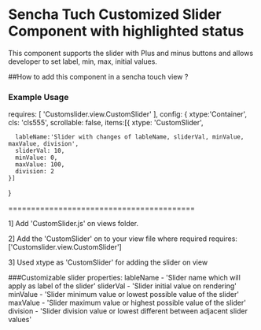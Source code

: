 Sencha Tuch Customized Slider Component with highlighted status
=======================================

This component supports the slider with Plus and minus buttons and allows developer to set label, min, max, initial values.

##How to add this component in a sencha touch view ?

### Example Usage
  
  requires: [
    'Customslider.view.CustomSlider'
  ],
  config: {
    xtype:'Container',
    cls: 'cls555',
    scrollable: false,
    items:[{
      xtype: 'CustomSlider',

      lableName:'Slider with changes of lableName, sliderVal, minValue, maxValue, division',
      sliderVal: 10,
      minValue: 0,
      maxValue: 100,
      division: 2
    }]
  }
  

=========================================

1] Add 'CustomSlider.js' on views folder.

2] Add the 'CustomSlider' on to your view file where required
requires: ['Customslider.view.CustomSlider']

3] Used xtype as 'CustomSlider' for adding the slider on view

###Customizable slider properties:
lableName - 'Slider name which will apply as label of the slider'
sliderVal - 'Slider initial value on rendering'
minValue  - 'Slider minimum value or lowest possible value of the slider'
maxValue  - 'Slider maximum value or highest possible value of the slider'
division  - 'Slider division value or lowest different between adjacent slider values'
